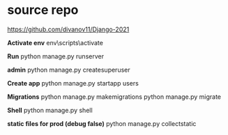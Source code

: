 # source repo
https://github.com/divanov11/Django-2021

**Activate env**
env\scripts\activate

**Run**
python manage.py runserver

**admin**
python manage.py createsuperuser

**Create app**
python manage.py startapp users

**Migrations**
python manage.py makemigrations
python manage.py migrate

**Shell**
python manage.py shell

**static files for prod (debug false)**
python manage.py collectstatic